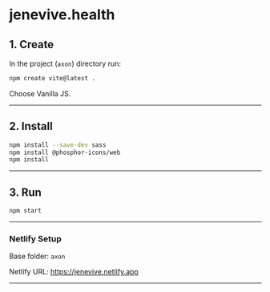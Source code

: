 # jenevive.health


## 1. Create

In the project (`axon`) directory run:

```bash
npm create vite@latest .
```

Choose Vanilla JS.

---


## 2. Install

```bash
npm install --save-dev sass
npm install @phosphor-icons/web
npm install
```

---


## 3. Run

```bash
npm start
```

---


### Netlify Setup

Base folder:
`axon`

Netlify URL:
https://jenevive.netlify.app

---
